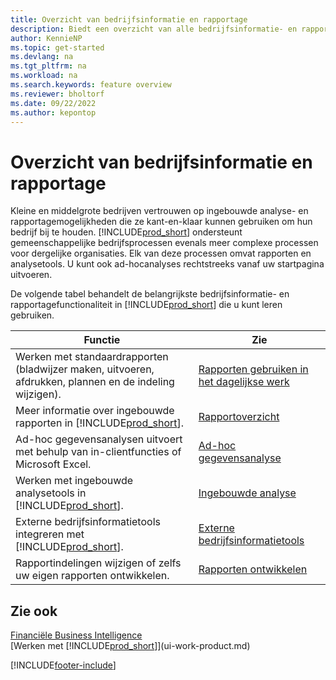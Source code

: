 ```yaml
---
title: Overzicht van bedrijfsinformatie en rapportage
description: Biedt een overzicht van alle bedrijfsinformatie- en rapportagefuncties die worden ondersteund in Business Central.
author: KennieNP
ms.topic: get-started
ms.devlang: na
ms.tgt_pltfrm: na
ms.workload: na
ms.search.keywords: feature overview
ms.reviewer: bholtorf
ms.date: 09/22/2022
ms.author: kepontop
---
```

# <a name="business-intelligence-and-reporting-overview"></a>Overzicht van bedrijfsinformatie en rapportage

Kleine en middelgrote bedrijven vertrouwen op ingebouwde analyse- en rapportagemogelijkheden die ze kant-en-klaar kunnen gebruiken om hun bedrijf bij te houden. [!INCLUDE[prod_short](includes/prod_short.md)] ondersteunt gemeenschappelijke bedrijfsprocessen evenals meer complexe processen voor dergelijke organisaties. Elk van deze processen omvat rapporten en analysetools. U kunt ook ad-hocanalyses rechtstreeks vanaf uw startpagina uitvoeren.  

De volgende tabel behandelt de belangrijkste bedrijfsinformatie- en rapportagefunctionaliteit in [!INCLUDE[prod_short](includes/prod_short.md)] die u kunt leren gebruiken.

| Functie | Zie |
| --- | --- |
| Werken met standaardrapporten (bladwijzer maken, uitvoeren, afdrukken, plannen en de indeling wijzigen). | [Rapporten gebruiken in het dagelijkse werk](reports-use-reports.md) |
| Meer informatie over ingebouwde rapporten in [!INCLUDE[prod_short](includes/prod_short.md)]. |[Rapportoverzicht](reports-available-reports.md)|
| Ad-hoc gegevensanalysen uitvoert met behulp van in-clientfuncties of Microsoft Excel. | [Ad-hoc gegevensanalyse](reports-adhoc-analysis.md) |
| Werken met ingebouwde analysetools in [!INCLUDE[prod_short](includes/prod_short.md)].| [Ingebouwde analyse](reports-built-in-analytics.md) |
| Externe bedrijfsinformatietools integreren met [!INCLUDE[prod_short](includes/prod_short.md)].| [Externe bedrijfsinformatietools](reports-external-analysis.md) |
|Rapportindelingen wijzigen of zelfs uw eigen rapporten ontwikkelen. |[Rapporten ontwikkelen](reports-develop-reports.md)|

## <a name="see-also"></a>Zie ook

[Financiële Business Intelligence](bi.md)  
[Werken met [!INCLUDE[prod_short](includes/prod_short.md)]](ui-work-product.md)  

[!INCLUDE[footer-include](includes/footer-banner.md)]
